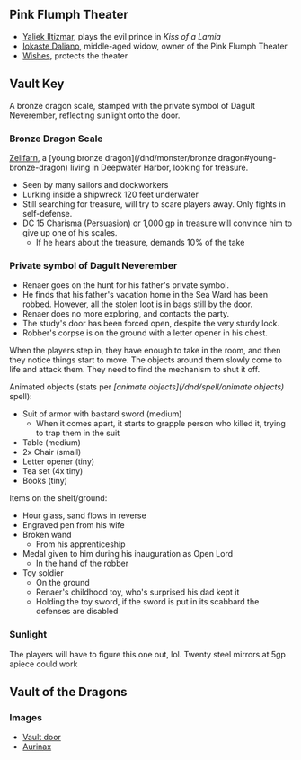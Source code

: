 <script type="module">
    import {init_links} from "/js/dragon_heist/gm_notes.js";
    init_links();
</script>

## Pink Flumph Theater

* [Yaliek Iltizmar](^yaliek_iltizmar.jpg), plays the evil prince in *Kiss of a Lamia*
* [Iokaste Daliano](^iokaste_daliano.png), middle-aged widow, owner of the Pink Flumph Theater
* [Wishes](^faerie_dragon.jpg), protects the theater

## Vault Key

A bronze dragon scale, stamped with the private symbol of Dagult Neverember, reflecting sunlight onto the door.

### Bronze Dragon Scale

[Zelifarn](^zelifarn.jpg), a [young bronze dragon](/dnd/monster/bronze dragon#young-bronze-dragon) living in Deepwater Harbor, looking for treasure.

 * Seen by many sailors and dockworkers
 * Lurking inside a shipwreck 120 feet underwater
 * Still searching for treasure, will try to scare players away. Only fights in self-defense.
 * DC 15 Charisma (Persuasion) or 1,000 gp in treasure will convince him to give up one of his scales.
   * If he hears about the treasure, demands 10% of the take

### Private symbol of Dagult Neverember

 * Renaer goes on the hunt for his father's private symbol. 
 * He finds that his father's vacation home in the Sea Ward has been robbed. However, all the stolen loot is in bags still by the door.
 * Renaer does no more exploring, and contacts the party.
 * The study's door has been forced open, despite the very sturdy lock.
 * Robber's corpse is on the ground with a letter opener in his chest.

When the players step in, they have enough to take in the room, and then they notice things start to move. The objects around them slowly come to life and attack them. They need to find the mechanism to shut it off.

Animated objects (stats per *[animate objects](/dnd/spell/animate objects)* spell):
 * Suit of armor with bastard sword (medium)
   * When it comes apart, it starts to grapple person who killed it, trying to trap them in the suit
 * Table (medium)
 * 2x Chair (small)
 * Letter opener (tiny)
 * Tea set (4x tiny)
 * Books (tiny)

Items on the shelf/ground:

 * Hour glass, sand flows in reverse
 * Engraved pen from his wife
 * Broken wand
   * From his apprenticeship
 * Medal given to him during his inauguration as Open Lord
   * In the hand of the robber
 * Toy soldier
   * On the ground
   * Renaer's childhood toy, who's surprised his dad kept it
   * Holding the toy sword, if the sword is put in its scabbard the defenses are disabled

### Sunlight

The players will have to figure this one out, lol. Twenty steel mirrors at 5gp apiece could work

## Vault of the Dragons 



### Images

* [Vault door](^Vault-Door.jpg)
* [Aurinax](^aurinax.jpg)
